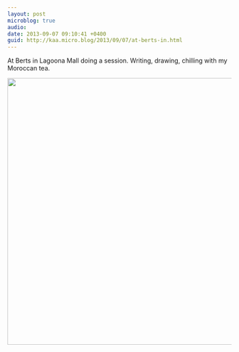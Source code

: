 ```yaml
---
layout: post
microblog: true
audio: 
date: 2013-09-07 09:10:41 +0400
guid: http://kaa.micro.blog/2013/09/07/at-berts-in.html
---
```

At Berts in Lagoona Mall doing a session. Writing, drawing, chilling with my Moroccan tea.

<img src="https://www.kaa.bz/uploads/2018/c2d1bfad4f.jpg" width="600" height="600" />
